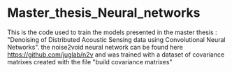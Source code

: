 # Master_thesis_Neural_networks
This is the code used to train the models presented in the master thesis : "Denoising of Distributed Acoustic Sensing data using 
Convolutional Neural Networks". 
the noise2void neural network can be found here https://github.com/juglab/n2v and was trained with a 
dataset of covariance matrixes created with the file "build covariance matrixes"

